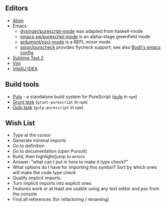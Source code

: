 ## Editors

- [Atom](https://github.com/darinmorrison/atom-language-purescript)
- Emacs
  - [dysinger/purescript-mode](https://github.com/dysinger/purescript-mode) was adapted from haskell-mode
  - [emacs-pe/purescript-mode](https://github.com/emacs-pe/purescript-mode) is an alpha-stage greenfield mode
  - [ardumont/psci-mode](https://github.com/ardumont/emacs-psci) is a REPL minor mode
  - [spion/purscheck](https://github.com/spion/purscheck) provides flycheck support; see also [Bodil's emacs config](https://github.com/bodil/emacs.d/blob/master/bodil/bodil-purescript.el)
- [Sublime Text 2](https://sublime.wbond.net/search/PureScript)
- [Vim](https://github.com/raichoo/purescript-vim)
- [IntelliJ IDEA](https://github.com/ikarienator/pure-idea)

## Build tools

- [Pulp](https://github.com/bodil/pulp) - a standalone build system for PureScript ([pulp](https://www.npmjs.com/package/pulp) in `npm`)
- [Grunt task](https://github.com/purescript-contrib/grunt-purescript) (`grunt-purescript` in `npm`)
- [Gulp task](https://github.com/purescript-contrib/gulp-purescript) (`gulp-purescript` in `npm`)

## Wish List

- Type at the cursor
- Generate minimal imports
- Go to definition 
- Go to documentation (open Pursuit)
- Build, then highlight/jump to errors
- Answer: "what can I put in here to make it type check?"
- What options do I have for importing this symbol? Sort by which ones will make the code type check
- Qualify implicit imports
- Turn implicit imports into explicit ones
- Features work or at least are usable using any text editor and psc from the console
- Find all references (for refactoring / renaming)